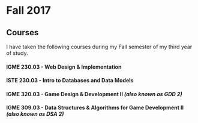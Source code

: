 # Fall 2017

## Courses

I have taken the following courses during my Fall semester of my third year of study.

#### IGME 230.03 - Web Design & Implementation

#### ISTE 230.03 - Intro to Databases and Data Models

#### IGME 320.03 - Game Design & Development II *(also known as GDD 2)*

#### IGME 309.03 - Data Structures & Algorithms for Game Development II *(also known as DSA 2)*